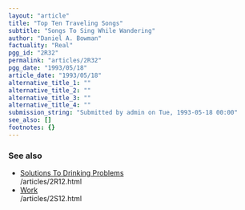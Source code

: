```yaml
---
layout: "article"
title: "Top Ten Traveling Songs"
subtitle: "Songs To Sing While Wandering"
author: "Daniel A. Bowman"
factuality: "Real"
pgg_id: "2R32"
permalink: "articles/2R32"
pgg_date: "1993/05/18"
article_date: "1993/05/18"
alternative_title_1: ""
alternative_title_2: ""
alternative_title_3: ""
alternative_title_4: ""
submission_string: "Submitted by admin on Tue, 1993-05-18 00:00"
see_also: []
footnotes: {}
---
```

<div>
<h3>See also</h3>
<ul compact>
<li>
<a href="/web/20130205230240/http://galactic-guide.com/articles/2R12.html">Solutions To Drinking Problems</a>
<div id="pggxref">/articles/2R12.html</div>
</li>
<li>
<a href="/web/20130205230240/http://galactic-guide.com/articles/2S12.html">Work</a>
<div id="pggxref">/articles/2S12.html</div>
</li>
</ul>
<!--Amazon_CLS_IM_END-->
</div>

